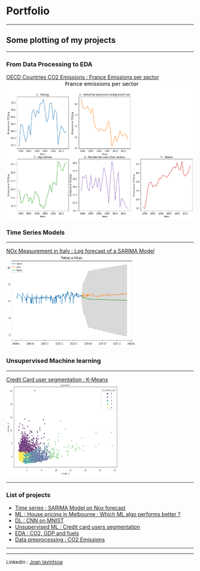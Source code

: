 # Portfolio

---
## Some plotting of my projects
---
### From Data Processing to EDA

[OECD Countries CO2 Emissions : France Emissions per sector](/sample_page) <br>
<img src="images/OECDem.png?raw=true"/>

### Time Series Models
---
[NOx Measurement in Italy : Log forecast of a SARIMA Model](/pdf/sample_presentation.pdf) <br>
<img src="images/timeseries.png?raw=true" height ="250" width="350" />

### Unsupervised Machine learning 
---
[Credit Card user segmentation : K-Means](http://example.com/) <br>
<img src="images/Unsupervised.png?raw=true" height="250" width ="300"/>

---

### List of projects
- [Time series : SARIMA Model on Nox forecast](https://colab.research.google.com/drive/1UFQD-cWpBKcUVHpOPs13ofsHjkE5cH4T?usp=sharing)
- [ML : House pricing in Melbourne : Which ML algo performs better ?](https://colab.research.google.com/drive/1y7hQvXmMNbBWfBO94le-MOy3gq2NBR0d?usp=sharing)
- [DL : CNN on MNIST](https://colab.research.google.com/drive/1MFj-hIse6gHaPeTtPCmdUGHYJ_9RxKsB?usp=sharing)
- [Unsupervised ML : Credit card users segmentation](https://colab.research.google.com/drive/1U2KOHruwA9VT5NRCMaM7ya5YSDa9vSZx?usp=sharing)
- [EDA : CO2, GDP and fuels](https://colab.research.google.com/drive/1NoHHlhQH0jPKyYirLYS5Bf84HmhraynC?usp=sharing)
- [Data preprocessing : CO2 Emissions](http://example.com/)
---




---
<p style="font-size:13px">Linkedin : <a href="https://fr.linkedin.com/in/joan-i-56290a192">Joan Iavintsoa</a></p>
<!-- Remove above link if you don't want to attibute -->
